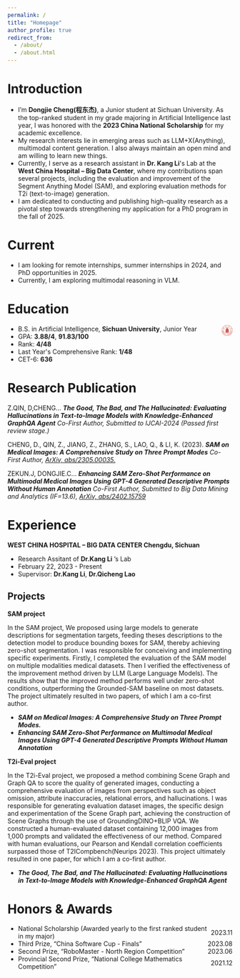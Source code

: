 ```yaml
---
permalink: /
title: "Homepage"
author_profile: true
redirect_from: 
  - /about/
  - /about.html
---
```


Introduction
======
* I’m **Dongjie Cheng(程东杰)**, a Junior student at Sichuan University. As the top-ranked student in my grade majoring in Artificial Intelligence last year, I was honored with the **2023 China National Scholarship** for my academic excellence. 
* My research interests lie in emerging areas such as LLM+X(Anything), multimodal content generation. I also always maintain an open mind and am willing to learn new things.
* Currently, I serve as a research assistant in **Dr. Kang Li**'s Lab at the **West China Hospital – Big Data Center**, where my contributions span several projects, including the evaluation and improvement of the Segment Anything Model (SAM), and exploring evaluation methods for T2i (text-to-image) generation. 
* I am dedicated to conducting and publishing high-quality research as a pivotal step towards strengthening my application for a PhD program in the fall of 2025.

Current
======
* I am looking for remote internships, summer internships in 2024, and PhD opportunities in 2025.
* Currently, I am exploring multimodal reasoning in VLM.

Education
======
* B.S. in Artificial Intelligence, **Sichuan University**, Junior Year <img src="../images/scu.png" width="5%" height="5%" alt="校徽" align="right">
* GPA: **3.88/4**, **91.83/100**
* Rank: **4/48**
* Last Year's Comprehensive Rank: **1/48**
* CET-6: **636**

Research Publication
======
Z.QIN, D,CHENG… ***The Good, The Bad, and The Hallucinated: Evaluating Hallucinations in Text-to-Image Models with Knowledge-Enhanced GraphQA Agent***  *Co-First Author, Submitted to IJCAI-2024 (Passed first review stage.)*

CHENG, D., QIN, Z., JIANG, Z., ZHANG, S., LAO, Q., & LI, K. (2023).  ***SAM on Medical Images: A Comprehensive Study on Three Prompt Modes***  *Co-First Author, [ArXiv, abs/2305.00035.](https://arxiv.org/pdf/2305.00035)*

ZEKUN.J, DONGJIE.C… ***Enhancing SAM Zero-Shot Performance on Multimodal Medical Images Using GPT-4 Generated Descriptive Prompts Without Human Annotation***  *Co-First Author, Submitted to Big Data Mining and Analytics (IF=13.6), [ArXiv, abs/2402.15759](https://arxiv.org/pdf/2402.15759)*

Experience
======
**WEST CHINA HOSPITAL – BIG DATA CENTER	Chengdu,  Sichuan**
* Research Assitant of **Dr.Kang Li** ’s Lab
* February 22, 2023 - Present
* Supervisor: **Dr.Kang Li**, **Dr.Qicheng Lao**
  


Projects
------
**SAM project**

In the SAM project, We proposed using large models to generate descriptions for segmentation targets, feeding theses descriptions to the detection model to produce bounding boxes for SAM, thereby achieving zero-shot segmentation. 
I was responsible for conceiving and implementing specific experiments. Firstly, I completed the evaluation of the SAM model on multiple modalities medical datasets. Then I verified the effectiveness of the improvement method driven by LLM (Large Language Models). 
The results show that the improved method performs well under zero-shot conditions, outperforming the Grounded-SAM baseline on most datasets. The project ultimately resulted in two papers, of which I am a co-first author.
  * ***SAM on Medical Images: A Comprehensive Study on Three Prompt Modes.***                 
  *	***Enhancing SAM Zero-Shot Performance on Multimodal Medical Images Using GPT-4 Generated Descriptive Prompts Without Human Annotation***


**T2i-Eval project**

In the T2i-Eval project, we proposed a method combining Scene Graph and Graph QA to score the quality of generated images, conducting a comprehensive evaluation of images from perspectives such as object omission, attribute inaccuracies, relational errors, and hallucinations.
I was responsible for generating evaluation dataset images, the specific design and experimentation of the Scene Graph part, achieving the construction of Scene Graphs through the use of GroundingDINO+BLIP VQA.
We constructed a human-evaluated dataset containing 12,000 images from 1,000 prompts and validated the effectiveness of our method. Compared with human evaluations, our Pearson and Kendall correlation coefficients surpassed those of T2ICompbench(Neurips 2023). This project ultimately resulted in one paper, for which I am a co-first author.
  * ***The Good, The Bad, and The Hallucinated: Evaluating Hallucinations in Text-to-Image Models with Knowledge-Enhanced GraphQA Agent***

Honors & Awards
======
* <div style="display: flex; justify-content: space-between; align-items: center;"><div>National Scholarship (Awarded yearly to the first ranked student in my major)</div><div>2023.11</div></div>

* <div style="display: flex; justify-content: space-between; align-items: center;"><div>Third Prize, “China Software Cup - Finals”</div><div>2023.08</div></div>

* <div style="display: flex; justify-content: space-between; align-items: center;"><div>Second Prize, “RoboMaster - North Region Competition”</div><div>2023.06</div></div>

* <div style="display: flex; justify-content: space-between; align-items: center;"><div>Provincial Second Prize, “National College Mathematics Competition”</div><div>2021.12</div></div>


